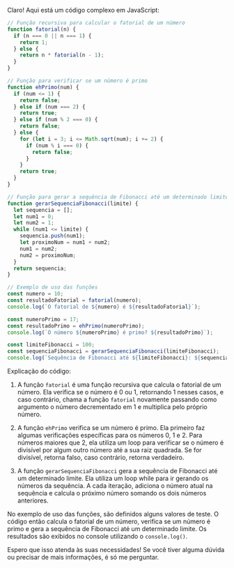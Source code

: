 Claro! Aqui está um código complexo em JavaScript:

```javascript
// Função recursiva para calcular o fatorial de um número
function fatorial(n) {
  if (n === 0 || n === 1) {
    return 1;
  } else {
    return n * fatorial(n - 1);
  }
}

// Função para verificar se um número é primo
function ehPrimo(num) {
  if (num <= 1) {
    return false;
  } else if (num === 2) {
    return true;
  } else if (num % 2 === 0) {
    return false;
  } else {
    for (let i = 3; i <= Math.sqrt(num); i += 2) {
      if (num % i === 0) {
        return false;
      }
    }
    return true;
  }
}

// Função para gerar a sequência de Fibonacci até um determinado limite
function gerarSequenciaFibonacci(limite) {
  let sequencia = [];
  let num1 = 0;
  let num2 = 1;
  while (num1 <= limite) {
    sequencia.push(num1);
    let proximoNum = num1 + num2;
    num1 = num2;
    num2 = proximoNum;
  }
  return sequencia;
}

// Exemplo de uso das funções
const numero = 10;
const resultadoFatorial = fatorial(numero);
console.log(`O fatorial de ${numero} é ${resultadoFatorial}`);

const numeroPrimo = 17;
const resultadoPrimo = ehPrimo(numeroPrimo);
console.log(`O número ${numeroPrimo} é primo? ${resultadoPrimo}`);

const limiteFibonacci = 100;
const sequenciaFibonacci = gerarSequenciaFibonacci(limiteFibonacci);
console.log(`Sequência de Fibonacci até ${limiteFibonacci}: ${sequenciaFibonacci}`);
```

Explicação do código:

1. A função `fatorial` é uma função recursiva que calcula o fatorial de um número. Ela verifica se o número é 0 ou 1, retornando 1 nesses casos, e caso contrário, chama a função `fatorial` novamente passando como argumento o número decrementado em 1 e multiplica pelo próprio número.

2. A função `ehPrimo` verifica se um número é primo. Ela primeiro faz algumas verificações específicas para os números 0, 1 e 2. Para números maiores que 2, ela utiliza um loop para verificar se o número é divisível por algum outro número até a sua raiz quadrada. Se for divisível, retorna falso, caso contrário, retorna verdadeiro.

3. A função `gerarSequenciaFibonacci` gera a sequência de Fibonacci até um determinado limite. Ela utiliza um loop while para ir gerando os números da sequência. A cada iteração, adiciona o número atual na sequência e calcula o próximo número somando os dois números anteriores.

No exemplo de uso das funções, são definidos alguns valores de teste. O código então calcula o fatorial de um número, verifica se um número é primo e gera a sequência de Fibonacci até um determinado limite. Os resultados são exibidos no console utilizando o `console.log()`.

Espero que isso atenda às suas necessidades! Se você tiver alguma dúvida ou precisar de mais informações, é só me perguntar.